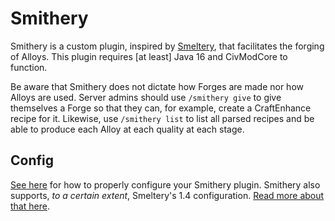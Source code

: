 # Smithery

Smithery is a custom plugin, inspired by [Smeltery](https://www.spigotmc.org/resources/smeltery-free.35784/), that
facilitates the forging of Alloys. This plugin requires [at least] Java 16 and CivModCore to function.

Be aware that Smithery does not dictate how Forges are made nor how Alloys are used. Server admins should use
`/smithery give` to give themselves a Forge so that they can, for example, create a CraftEnhance recipe for it.
Likewise, use `/smithery list` to list all parsed recipes and be able to produce each Alloy at each quality at each
stage.

## Config

[See here](./src/main/resources/config.yml) for how to properly configure your Smithery plugin. Smithery also supports,
*to a certain extent*, Smeltery's 1.4 configuration. [Read more about that here](./SMELTERY.md).